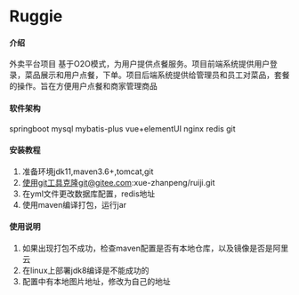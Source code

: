 # Ruggie

#### 介绍
外卖平台项目
基于O2O模式，为用户提供点餐服务。项目前端系统提供用户登录，菜品展示和用户点餐，下单。项目后端系统提供给管理员和员工对菜品，套餐的操作。旨在方便用户点餐和商家管理商品

#### 软件架构
springboot
mysql
mybatis-plus
vue+elementUI
nginx
redis
git


#### 安装教程

1.  准备环境jdk11,maven3.6+,tomcat,git
2.  使用git工具克隆git@gitee.com:xue-zhanpeng/ruiji.git
3.  在yml文件更改数据库配置，redis地址
4.  使用maven编译打包，运行jar

#### 使用说明

1.  如果出现打包不成功，检查maven配置是否有本地仓库，以及镜像是否是阿里云
2.  在linux上部署jdk8编译是不能成功的
3.  配置中有本地图片地址，修改为自己的地址

